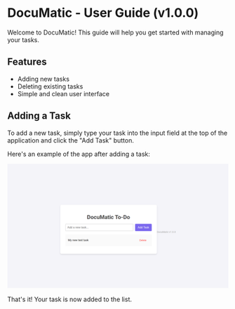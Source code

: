 # DocuMatic - User Guide (v1.0.0)

Welcome to DocuMatic! This guide will help you get started with managing your tasks.

## Features
- Adding new tasks
- Deleting existing tasks
- Simple and clean user interface

## Adding a Task

To add a new task, simply type your task into the input field at the top of the application and click the "Add Task" button.

Here's an example of the app after adding a task:

![Screenshot of adding a task](./todo-app-task-added.png)

That's it! Your task is now added to the list.